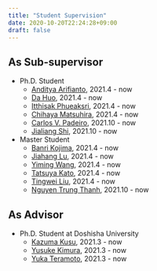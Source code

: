 ```yaml
---
title: "Student Supervision"
date: 2020-10-20T22:24:28+09:00
draft: false
---
```


## As Sub-supervisor
- Ph.D. Student
	- [Anditya Arifianto](https://www.cs.is.i.nagoya-u.ac.jp/people/anditya-arifianto/), 2021.4 - now
	- [Da Huo](https://www.cs.is.i.nagoya-u.ac.jp/people/da-huo/), 2021.4 - now
	- [Itthisak Phueaksri](https://www.cs.is.i.nagoya-u.ac.jp/people/itthisak-phueaksri/), 2021.4 - now
	- [Chihaya Matsuhira](https://www.cs.is.i.nagoya-u.ac.jp/people/chihaya-matsuhira/), 2021.4 - now
	- [Carlos V. Padeiro](https://www.cs.is.i.nagoya-u.ac.jp/people/carlos-padeiro/), 2021.10 - now
	- [Jialiang Shi](https://www.cs.is.i.nagoya-u.ac.jp/people/jialiang-shi/), 2021.10 - now
- Master Student
	- [Banri Kojima](https://www.cs.is.i.nagoya-u.ac.jp/people/banri-kojima/), 2021.4 - now
	- [Jiahang Lu](https://www.cs.is.i.nagoya-u.ac.jp/people/jiahang-lu/), 2021.4 - now
	- [Yiming Wang](https://www.cs.is.i.nagoya-u.ac.jp/people/yiming-wang/), 2021.4 - now
	- [Tatsuya Kato](https://www.cs.is.i.nagoya-u.ac.jp/people/tatsuya-kato/), 2021.4 - now
	- [Tingwei Liu](https://www.cs.is.i.nagoya-u.ac.jp/people/tingwei-liu/), 2021.4 - now
	- [Nguyen Trung Thanh](https://www.cs.is.i.nagoya-u.ac.jp/people/truen-thanh-nguyen/), 2021.10 - now

## As Advisor
- Ph.D. Student at Doshisha University
	- [Kazuma Kusu](https://www-mil.cis.doshisha.ac.jp/portfolio/kusu-kazuma/), 2021.3 - now
	- [Yusuke Kimura](https://www-mil.cis.doshisha.ac.jp/portfolio/kimura-yusuke/), 2021.3 - now
	- [Yuka Teramoto](https://www-mil.cis.doshisha.ac.jp/portfolio/teramoto-yuka/), 2021.3 - now

